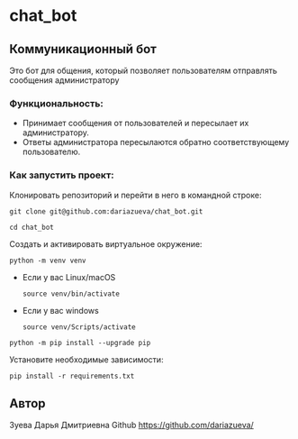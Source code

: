 # chat_bot
## Коммуникационный бот
Это бот для общения, который позволяет пользователям отправлять сообщения администратору

### Функциональность:
* Принимает сообщения от пользователей и пересылает их администратору.
* Ответы администратора пересылаются обратно соответствующему пользователю.

### Как запустить проект:

Клонировать репозиторий и перейти в него в командной строке:

```
git clone git@github.com:dariazueva/chat_bot.git
```

```
cd chat_bot
```

Cоздать и активировать виртуальное окружение:

```
python -m venv venv
```

* Если у вас Linux/macOS

    ```
    source venv/bin/activate
    ```

* Если у вас windows

    ```
    source venv/Scripts/activate
    ```

```
python -m pip install --upgrade pip
```

Установите необходимые зависимости:

```
pip install -r requirements.txt

```


## Автор
Зуева Дарья Дмитриевна
Github https://github.com/dariazueva/
